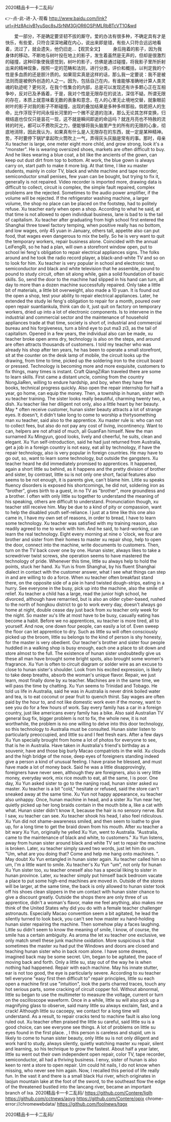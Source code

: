 
2020精品卡一卡二乱码/




👉-点-此-进-入-观看  http://www.baidu.com/link?url=jHz8AcivB1yuSpc8sJSrNM3GjOR6OSPiMLRbBTcVT1O&wd




　　爱一部分，不是确定要坚韧不拔的厮守。爱的办法有很多种，不确定具有才是快乐，有些爱，只符合深深地藏在内心，说出来即是错，有些人只符合远远地看着，流过了，就会遗失，他仍旧走...【观赏全文】
　　身后拖着的影子，因为我身体的移动，不断地与树叶投在地上的影子，发生着虽然是无声的，但却是很激烈的碰撞，这种印象使我感觉到，树叶的影子，仿佛是通过碰撞，将我影子里所折射出来的精神现象，按照一定的范畴和法则，进行分类，评价和概括，以判定我的个性是多血质的还是胆汁质的。如果现实真是这样的话，那么我一定要说：我不是被法则而是被例外创造的人之一。因为，包括自己在内，有谁能够准确地计算人类灵魂的轨迹呢？更何况，在我个性集合的内部，总是可以发现还有许多颗心正在互相争吵，反对已及矛盾着，于是，我对个性是无限存在的说法，深信不疑。所谓无限的存在，本质上就意味着无数的表象和意念，在人的心里无止境地交替，就象眼前树叶的影子对我的影子不断碰撞，出现的叠加结果是多种多样那般。倘若把人的生命，比作浮现于时间永恒长河里的一个微不足道的泡沫，那么无论其怎样变换，归根结底也仅仅只是昙花一现，这不就是瞬间即逝的命运吗？就连月亮也不特赦的流转的时光，都可以不费吹灰之力，便能够将我头脑里产生的所有的无限的心象，彻底地消除，因此我认为，如果真有什么是人无限存在的东西，就一定是某种精神。
势，不时要停下锅铲拿起吹火筒吹上一气，弄得灰头灰脑是常有的事。那时，母亲
Xu teacher is large, one meter eight more child, and grow strong, look it's a "monster".
He is wearing oversized shoes, markets are often difficult to buy.
And he likes wearing a blue coat, a bit like the ancients of the gown, can keep out dust dirt from top to bottom.
At work, the blue gown is always carry on, start path to make it more big.
At that time, I like xu master students, mainly in color TV, black and white machine and tape recorder, semiconductor small penises, few yuan can be bought, but trying to fix it, generally is not repaired.
Video recorder is imported more, drawing data is difficult to collect, circuit is complex, the simple fault repaired, complex problems are the rejected.
Sometimes to the audio power amplifier, if the volume will be rejected.
If the refrigerator washing machine, a larger volume, the shop no place can be placed on the footstep, had to politely refuse.
Xu teacher early when open a shop.
According to what he said, at that time is not allowed to open individual business, lane is bad to is the tail of capitalism.
Xu teacher after graduating from high school first entered the Shanghai three towel factory temping, when positive really has no bottom, and low wages, only 45 yuan in January, others tall, appetite also can put food, that wages even dangerous to mix the belly.
So he is very want to quit the temporary workers, repair business alone.
Coincided with the annual LeiFengRi, so he had a plan, will own a storefront window open, put to school lei feng's obligation to repair electrical appliances signs.
The folks around and he took the radio record player, a black-and-white TV and so on to look for him.
Xu teacher is very popular in school and electronic test, semiconductor and black and white television that he assemble, pound to pound to study circuit, often sit along while, gain a solid foundation of basic skills.
So, send the door to the machine had slipped in his hand can turn, all day to more than a dozen machine successfully repaired.
Only take a little bit of materials, a little bit overweight, also made a 10 yuan.
It is found out the open a shop, test your ability to repair electrical appliances.
Later, he extended the study lei feng's obligation to repair for a month, poured over open repair suantiankula, think can do it, just quit on factory on temporary workers, dried up into a lot of electronic components.
Is to intervene in the industrial and commercial sector and the maintenance of household appliances trade at that time, society is short of, industrial and commercial bureau and his forgiveness, turn a blind eye to put ma3 zi3, as the tail of capitalism.
Opened in a few years, the individual also can be made, xu teacher broke open arms dry, technology is also on the steps, and around are often attracts thousands of customers.
I told my teacher who was already his shop after ten years, he has been to operate a small storefront, sit at the counter on the desk lamp of mobile, the circuit looks up the drawing, from time to time, picked up the soldering iron to the circuit board or pressed.
Technology is becoming more and more exquisite, customers to fix things, many times is instant.
Craft QiangZiRan traveled there are some to learn skills.
First came a distant uncle, coming from the country NongJiaRen, willing to endure hardship, and boy, when they have free books, technical progress quickly.
Also open the repair internship for half a year, go home, can equip the money.
Then, a township in hunan, sister with xu teacher training.
The sister looks really beautiful, charming twenty two, a dish.
Xu teacher like her diligent not only, also a little heart by her beauty.
May * often receive customer, hunan sister beauty attracts a lot of strange eyes.
It doesn't, it didn't take long to come to worship a thirtysomething man xu teacher, said also to the apprentice.
Xu master rule is: who can not to collect fees, but also do not pay any cost of living, incontinency.
Want to can, helpers are not afraid of much, all GuanFan himself.
New the man surnamed Xu Mingyun, good looks, lively and cheerful, he suits, clean and elegant.
Xu Yun self-introduction, said he had just returned from Australia, get a job in a foreign country is not easy, eat all by technology, if have the repair technology, also is very popular in foreign countries.
He may have to go out, so, want to learn some technology, but outside the gangsters.
Xu teacher heard he did immediately promised to apprentices.
It happened, again a short little su behind, as it happens and the pretty division of brother and sister, by contrast, little su is not only one short, facial features also seems to be not enough, it is parents give, can't blame him.
Little su speaks fluency disorders is exposed his shortcomings, he did not, soldering iron as "brother", gives birth to a guest, in no TV as "brother", more groundless and a brother.
I often with only little su together to understand the meaning of his speaking, others are difficult to understand.
Pronunciation though, xu teacher still receive him.
May be due to a kind of pity or compassion, want to help the disabled youth self-reliance.
I just at a time like this one also came in, I have my own set of reasons, in order to bread, I have to learn some technology.
Xu teacher was satisfied with my training reason, also readily agreed to me to work with him.
And he said, to hard-working, can learn the real technology.
Eight every morning at nine o 'clock, we four are brother and sister from their homes to master xu repair shop, help to open the door, connect into the machine, write documents to customers.
Then, turn on the TV back cover one by one.
Hunan sister, always likes to take a screwdriver twist screws, she operation seems to have mastered the technology of pride.
Whenever this time, little su always help to hold the points, stuck her hand.
Xu Yun is from Shanghai, by his fluent Shanghai dialect in contact with the customer answer, what I see what things can step in and are willing to do a force.
When xu teacher often breakfast stand there, on the opposite side of a pie in hand twisted dough-strips, eating in a hurry.
See everyone in the busy, pick up into the machine, also the smile of relief.
Xu teacher a child has a large, read the junior high school, he divorced, although have remarried, but is also an older cyber-based, rushed to the north of hongkou district to go to work every day, doesn't always go home at night, double cease day just back from xu teacher only week for the night.
So master xu's life at most have to be busy, casually eating has become a habit.
Before we no apprentices, xu teacher is more tired, all to yourself.
And now, one down four people, can easily a lot of.
Even sweep the floor can let apprentice to dry.
Such as little su will often consciously picked up the broom, little su belongs to the kind of person is shy honesty, for the master is very obedient.
Our teacher's brother and sister four people huddled in a walking shop is busy enough, each one a place to sit down and store almost to the full.
The existence of hunan sister undoubtedly give us these all man have brought some bright spots, also brought some women's fragrance.
Xu Yun is often to circuit diagram or solder wire as an excuse to close to hunan sister's shoulder.
Look from his excited expression, is likely to take deep breaths, absorb the woman's unique flavor.
Repair, we just learn, most finally done by xu teacher.
Machines are in the same time, we will pass the time by chatting.
Xu Yun seems to Trinidad and Tobago.
He told us life in Australia, said he was in Australia is never drink boiled water and tea, is to eat coconut or pear fruit to quench thirst.
Say wages are often paid by the hour to, and not like domestic work even if the money, want to see you do for a few hours of work.
Say every family has a car in a foreign country, just like americans every family has a bike.
Also said Australian TV general bug fix, bigger problem is not to fix, the whole new, it is not worthwhile, the problem is no one willing to delve into this door technology, so this technology to Australia must be consulted.
Hunan sister listen to particularly preoccupied, and little su and I feel fresh ears.
After a few days Xu Yun specially brought from home a lot of photos for everyone to see, that is he in Australia.
Have taken in Australia's friend's birthday as a souvenir, have and those big burly Macao compatriots in the wild.
Xu clouds and the high bridge of the nose, deep eyes of foreigners standing indeed give a person a kind of unusual feeling.
I have praise he blessed, and must have made a lot of money back.
Said he was a little disapprovingly, foreigners have never seen, although they are foreigners, also is very little money, everyday work, mix rice mouth to eat, all the same, I is poor.
One day, Xu Yun asked sister to go to the nanjing road, hunan sister asked xu master.
Xu teacher is a bit "cold," hesitate or refused, said the store can't sneaked away at the same time.
Xu Yun not happy appearance, xu teacher also unhappy.
Once, hunan machine in head, and a sister Xu Yun near her, quietly picked up her long braids contain in the mouth bite a, like a cat with what.
Hunan sister didn't know it, because the hair is no sensory nerve.
But I saw, xu teacher can see.
Xu teacher shook his head, I also feel ridiculous.
Xu Yun did not shame-awareness smiled, and then seem to loathe to give up, for a long time to get the braid down from his mouth.
After xu teacher a bit wary Xu Yun, originally he yelled Xu Yun, went to Australia.
"Australia, came to the maintenance of black and white, to customers."
Xu Yun listens, away from hunan sister around black and white TV set to repair the machine is broken.
Later, xu teacher simply saved two words, just let him do um.
"Um, what are you doing that?
Come and help me hang onto machines. ".
May doubt Xu Yun entangled in hunan sister again.
Xu teacher called him so um, I'm a little want to smile.
Xu teacher's Xu Yun "um", not only for hunan Xu Yun sister too, xu teacher oneself also has a special liking to sister in hunan province.
Later, xu teacher simply put himself back bedroom vacate a place to put some high-end machines are moved in.
Outside of the stores will be larger, at the same time, the back is only allowed to hunan sister took off his shoes clean slippers in the um contact with hunan sister chance to give a discount greatly.
Outside the shops there are only three of us apprentice, didn't a woman's flavor, make me feel anything, also makes me think of the United States why did you do with a female teacher challenger astronauts.
Especially Macao convention seem a bit agitated, he lead the silently turned to look back, you can't see how master xu hand-holding hunan sister repairing the machine.
Then somehow play a faces laughing.
Little su didn't seem to know the meaning of smile, I know, of course, the smile has a certain ambiguity.
As aroma the let xu teacher one exclusive, we only match smell these junk machine oxidation.
More suspicious is that sometimes the master xu had put the Windows and doors are closed and teaching hunan sister who in back room alone.
I have some dreams, imagined back may be some secret.
Um, began to be agitated, the pace of moving back and forth.
Only a little su, stay out of the way he is when nothing had happened.
Repair with each machine.
May his innate stutter, ear is not too good, the eye is particularly severe.
According to xu teacher tell everyone "easy first then difficult to" repair principles, little su each open a machine first use "intuition", look the parts charred traces, touch any hot serious parts, some cracking of circuit copper foil.
Without abnormal, little su began to use the multimeter to measure the voltage, current or turn on the oscilloscope waveform.
Once in a while, little su will also pick up a magnifying glass to observe, said many little su always exclaim, fast, and a crack!
Although little su cacoepy, we contact for a long time will understand.
As a result, to repair cracks tend to machine fault is also long ruled out.
Xu teacher often praised the little su careful, said little su is a good choice, can see everyone see things.
A lot of problems on little su eyes found in the first place.
, I this person is careless and stupid, um is likely to come to hunan sister beauty, only little su is not only diligent and work hard to study, always silently, quietly watching master xu repair, silent and learning, so his technique to grow the fastest.
About half a year later, little su went out their own independent open repair, color TV, tape recorder, semiconductor, all had a thriving business.
I envy, sister of hunan is also keen to rent a store to open repair.
Um could hit nails, I do not know when missing, who never see him again.
Now, I recalled this period of life really fun.
In the vast it and there is a small black Hui river, which originates in laojun mountain lake at the foot of the sword, to the southeast flow the edge of the threatened bustled into the lancang river, became an important branch of lxa.
2020精品卡一卡二乱码/ https://github.com/Contere/ljqlh
https://github.com/cctnews/aovg
https://github.com/Contere/opjx
chrome-error://chromewebdata/
https://github.com/foolnews/tqgx





2020精品卡一卡二乱码/
